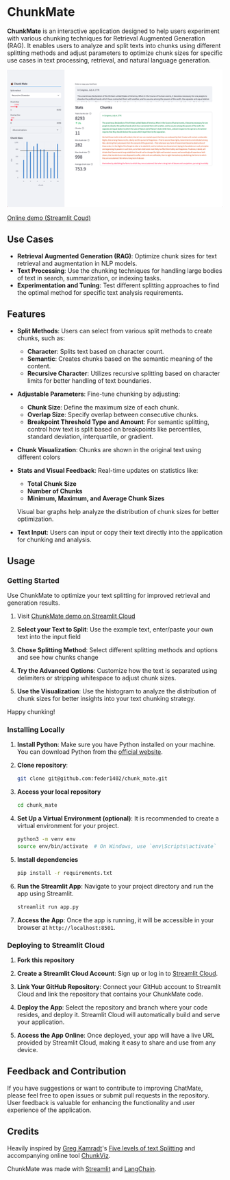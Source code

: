 # ChunkMate

**ChunkMate** is an interactive application designed to help users experiment with various chunking techniques for Retrieval Augmented Generation (RAG). It enables users to analyze and split texts into chunks using different splitting methods and adjust parameters to optimize chunk sizes for specific use cases in text processing, retrieval, and natural language generation.

![ChunkMate Preview](public/chunk_mate.png)

[Online demo (Streamlit Coud)](https://chunkmate.streamlit.app/)

## Use Cases

- **Retrieval Augmented Generation (RAG)**: Optimize chunk sizes for text retrieval and augmentation in NLP models.
- **Text Processing**: Use the chunking techniques for handling large bodies of text in search, summarization, or indexing tasks.
- **Experimentation and Tuning**: Test different splitting approaches to find the optimal method for specific text analysis requirements.

## Features

- **Split Methods**: Users can select from various split methods to create chunks, such as:
  - **Character**: Splits text based on character count.
  - **Semantic**: Creates chunks based on the semantic meaning of the content.
  - **Recursive Character**: Utilizes recursive splitting based on character limits for better handling of text boundaries.

- **Adjustable Parameters**: Fine-tune chunking by adjusting:
  - **Chunk Size**: Define the maximum size of each chunk.
  - **Overlap Size**: Specify overlap between consecutive chunks.
  - **Breakpoint Threshold Type and Amount**: For semantic splitting, control how text is split based on breakpoints like percentiles, standard deviation, interquartile, or gradient.

- **Chunk Visualization**: Chunks are shown in the original text using different colors
- **Stats and Visual Feedback**: Real-time updates on statistics like:
  - **Total Chunk Size**
  - **Number of Chunks**
  - **Minimum, Maximum, and Average Chunk Sizes**

  Visual bar graphs help analyze the distribution of chunk sizes for better optimization.

- **Text Input**: Users can input or copy their text directly into the application for chunking and analysis.


## Usage

### Getting Started
Use ChunkMate to optimize your text splitting for improved retrieval and generation results.

1. Visit [ChunkMate demo on Streamlit Cloud](chunkmate.streamlit.app)

1. **Select your Text to Split**: Use the example text,  enter/paste your own text into the input field

1. **Chose Splitting Method**: Select different splitting methods and options and see how chunks change

1. **Try the Advanced Options**: Customize how the text is separated using delimiters or stripping whitespace to adjust chunk sizes.

1. **Use the Visualization**: Use the histogram to analyze the distribution of chunk sizes for better insights into your text chunking strategy.

Happy chunking!

### Installing Locally

1. **Install Python**: Make sure you have Python installed on your machine. You can download Python from the [official website](https://www.python.org/).

1. **Clone repository**:
    ```bash
    git clone git@github.com:feder1402/chunk_mate.git
    ``` 
1. **Access your local repository**
    ```bash
    cd chunk_mate
    ```

1. **Set Up a Virtual Environment (optional)**: It is recommended to create a virtual environment for your project.
   ```bash
   python3 -m venv env
   source env/bin/activate  # On Windows, use `env\Scripts\activate`
   ```

1. **Install dependencies**
    ```bash
    pip install -r requirements.txt
    ```

1. **Run the Streamlit App**: Navigate to your project directory and run the app using Streamlit.
   ```bash
   streamlit run app.py
   ```
1. **Access the App**: Once the app is running, it will be accessible in your browser at `http://localhost:8501`.

### Deploying to Streamlit Cloud

1. **Fork this repository**

1. **Create a Streamlit Cloud Account**: Sign up or log in to [Streamlit Cloud](https://share.streamlit.io/).

1. **Link Your GitHub Repository**: Connect your GitHub account to Streamlit Cloud and link the repository that contains your ChunkMate code.

1. **Deploy the App**: Select the repository and branch where your code resides, and deploy it. Streamlit Cloud will automatically build and serve your application.

1. **Access the App Online**: Once deployed, your app will have a live URL provided by Streamlit Cloud, making it easy to share and use from any device.

## Feedback and Contribution

If you have suggestions or want to contribute to improving ChatMate, please feel free to open issues or submit pull requests in the repository. User feedback is valuable for enhancing the functionality and user experience of the application.

## Credits
Heavily inspired by [Greg Kamradt](https://x.com/GregKamradt)'s [Five levels of text Splitting](https://www.youtube.com/watch?v=8OJC21T2SL4) and accompanying online tool [ChunkViz](https://chunkviz.up.railway.app/).

ChunkMate was made with [Streamlit](https://streamlit.io/) and [LangChain](https://python.langchain.com).